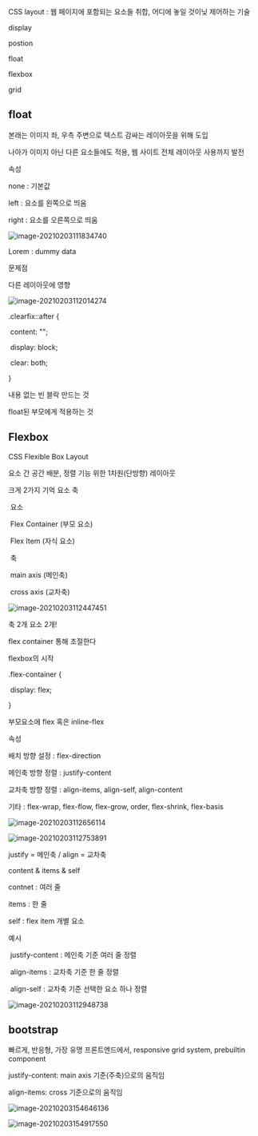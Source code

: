 CSS layout : 웹 페이지에 포함되는 요소들 취합, 어디에 놓일 것이닞 제어하는 기술

display

postion

float

flexbox

grid



## float

본래는 이미지 좌, 우측 주변으로 텍스트 감싸는 레이아웃을 위해 도입

나아가 이미지 아닌 다른 요소들에도 적용, 웹 사이트 전체 레이아웃 사용까지 발전



속성

none : 기본값

left : 요소를 왼쪽으로 띄움

right : 요소를 오른쪽으로 띄움



![image-20210203111834740](a.assets/image-20210203111834740.png)

Lorem : dummy data



문제점

다른 레이아웃에 영향

![image-20210203112014274](a.assets/image-20210203112014274.png)

.clearfix::after {

​	content: "";

​	display: block;

​	clear: both;

}

내용 없는 빈 블락 만드는 것

float된 부모에게 적용하는 것





## Flexbox

CSS Flexible Box Layout

요소 간 공간 배분, 정렬 기능 위한 1차원(단방향) 레이아웃

크게 2가지 기억 요소 축

​	요소

​		Flex Container (부모 요소)

​		Flex Item (자식 요소)

​	축

​		main axis (메인축)

​		cross axis (교차축)



![image-20210203112447451](a.assets/image-20210203112447451.png)

축 2개 요소 2개!

flex container 통해 조절한다



flexbox의 시작

.flex-container {

​	display: flex;

}

부모요소에 flex 혹은 inline-flex



속성

배치 방향 설정 : flex-direction

메인축 방향 정렬 : justify-content

교차축 방향 정렬 : align-items, align-self, align-content

기타 : flex-wrap, flex-flow, flex-grow, order, flex-shrink, flex-basis



![image-20210203112656114](a.assets/image-20210203112656114.png)



![image-20210203112753891](a.assets/image-20210203112753891.png)

justify = 메인축 / align = 교차축





content & items & self

contnet : 여러 줄

items : 한 줄

self : flex item 개별 요소

예시

​	justify-content : 메인축 기준 여러 줄 정렬

​	align-items : 교차축 기준 한 줄 정렬

​	align-self : 교차축 기준 선택한 요소 하나 정렬



![image-20210203112948738](a.assets/image-20210203112948738.png)









## bootstrap

빠르게, 반응형, 가장 유명 프론트엔드에서, responsive grid system, prebuiltin component













justify-content: main axis 기준(주축)으로의 움직임

align-items: cross 기준으로의 움직임





![image-20210203154646136](a.assets/image-20210203154646136.png)







![image-20210203154917550](a.assets/image-20210203154917550.png)